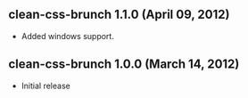 ## clean-css-brunch 1.1.0 (April 09, 2012)
* Added windows support.

## clean-css-brunch 1.0.0 (March 14, 2012)
* Initial release

